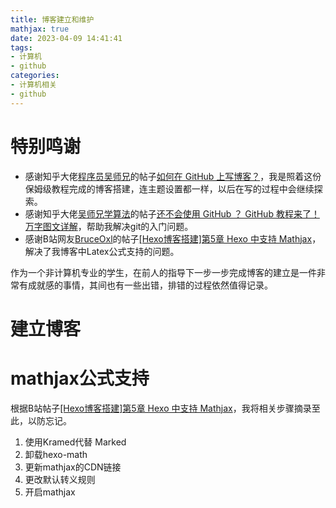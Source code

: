 ```yaml
---
title: 博客建立和维护
mathjax: true
date: 2023-04-09 14:41:41
tags:
- 计算机
- github
categories:
- 计算机相关
- github
---
```

# 特别鸣谢

- 感谢知乎大佬[程序员吴师兄](https://www.zhihu.com/people/cxyxiaowu)的帖子[如何在 GitHub 上写博客？](https://zhuanlan.zhihu.com/p/371995929)，我是照着这份保姆级教程完成的博客搭建，连主题设置都一样，以后在写的过程中会继续探索。
- 感谢知乎大佬[吴师兄学算法](https://www.zhihu.com/people/codesdhx)的帖子[还不会使用 GitHub ？ GitHub 教程来了！万字图文详解](https://zhuanlan.zhihu.com/p/369486197)，帮助我解决git的入门问题。
- 感谢B站网友[BruceOxl](https://space.bilibili.com/338944611)的帖子[[Hexo博客搭建]第5章 Hexo 中支持 Mathjax](https://www.bilibili.com/read/cv12966432)，解决了我博客中Latex公式支持的问题。

作为一个非计算机专业的学生，在前人的指导下一步一步完成博客的建立是一件非常有成就感的事情，其间也有一些出错，排错的过程依然值得记录。
# 建立博客
# mathjax公式支持
根据B站帖子[[Hexo博客搭建]第5章 Hexo 中支持 Mathjax](https://www.bilibili.com/read/cv12966432)，我将相关步骤摘录至此，以防忘记。

1. 使用Kramed代替 Marked
2. 卸载hexo-math
3. 更新mathjax的CDN链接
4. 更改默认转义规则
5. 开启mathjax

